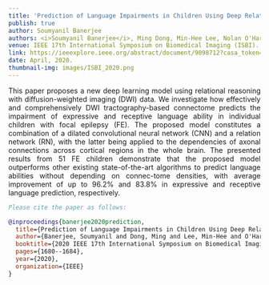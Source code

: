 ```yaml
---
title: 'Prediction of Language Impairments in Children Using Deep Relational Reasoning with DWI Data'
publish: true
author: Soumyanil Banerjee
authors: <i>Soumyanil Banerjee</i>, Ming Dong, Min-Hee Lee, Nolan O'Hara, Eishi Asano, Jeong-Won Jeong
venue: IEEE 17th International Symposium on Biomedical Imaging (ISBI).
link: https://ieeexplore.ieee.org/abstract/document/9098712?casa_token=oVvX4spg-CEAAAAA:vsL_bdxhhUBby_Gb50Gz5uarRx1J8p0aJ1OXIjRaxx6zrr78uIlfWr7a0vh6ffqD3l6mc-vQ
date: April, 2020.
thumbnail-img: images/ISBI_2020.png
---
```


<div align="justify">This paper proposes a new deep learning model using relational reasoning with diffusion-weighted imaging (DWI) data. We investigate how effectively and comprehensively DWI tractography-based connectome predicts the impairment of expressive and receptive language ability in individual children with focal epilepsy (FE). The proposed model constitutes a combination of a dilated convolutional neural network (CNN) and a relation network (RN), with the latter being applied to the dependencies of axonal connections across cortical regions in the whole brain. The presented results from 51 FE children demonstrate that the proposed model outperforms other existing state-of-the-art algorithms to predict language abilities without depending on connec-tome densities, with average improvement of up to 96.2% and 83.8% in expressive and receptive language prediction, respectively.</div>

~~~BibTex
Please cite the paper as follows:

@inproceedings{banerjee2020prediction,
  title={Prediction of Language Impairments in Children Using Deep Relational Reasoning with DWI Data},
  author={Banerjee, Soumyanil and Dong, Ming and Lee, Min-Hee and O'Hara, Nolan and Asano, Eishi and Jeong, Jeong-Won},
  booktitle={2020 IEEE 17th International Symposium on Biomedical Imaging (ISBI)},
  pages={1680--1684},
  year={2020},
  organization={IEEE}
}
~~~
